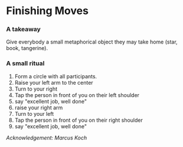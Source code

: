 
# Finishing Moves

### A takeaway

Give everybody a small metaphorical object they may take home (star, book, tangerine).

### A small ritual

1. Form a circle with all participants.
2. Raise your left arm to the center
3. Turn to your right
4. Tap the person in front of you on their left shoulder
5. say "excellent job, well done"
6. raise your right arm
7. Turn to your left
8. Tap the person in front of you on their right shoulder
9. say "excellent job, well done"

*Acknowledgement: Marcus Koch*

